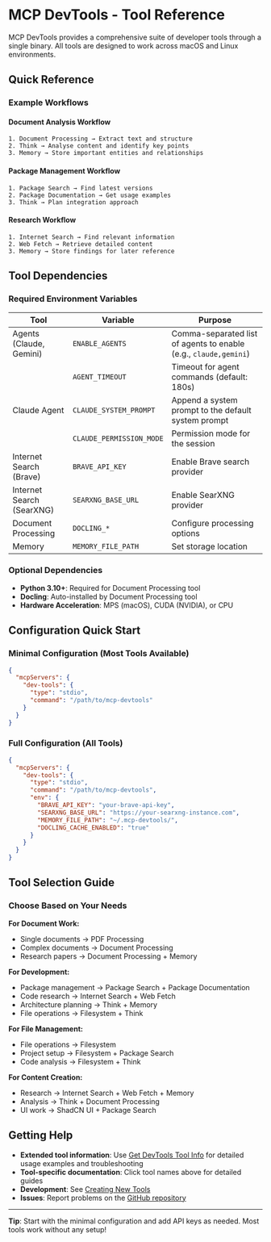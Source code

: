 # MCP DevTools - Tool Reference

MCP DevTools provides a comprehensive suite of developer tools through a single binary. All tools are designed to work across macOS and Linux environments.

## Quick Reference

### Example Workflows

#### Document Analysis Workflow
```
1. Document Processing → Extract text and structure
2. Think → Analyse content and identify key points
3. Memory → Store important entities and relationships
```

#### Package Management Workflow
```
1. Package Search → Find latest versions
2. Package Documentation → Get usage examples
3. Think → Plan integration approach
```

#### Research Workflow
```
1. Internet Search → Find relevant information
2. Web Fetch → Retrieve detailed content
3. Memory → Store findings for later reference
```

## Tool Dependencies

### Required Environment Variables
| Tool                      | Variable                 | Purpose                                                          |
|---------------------------|--------------------------|------------------------------------------------------------------|
| Agents (Claude, Gemini)   | `ENABLE_AGENTS`          | Comma-separated list of agents to enable (e.g., `claude,gemini`) |
|                           | `AGENT_TIMEOUT`          | Timeout for agent commands (default: 180s)                       |
| Claude Agent              | `CLAUDE_SYSTEM_PROMPT`   | Append a system prompt to the default system prompt              |
|                           | `CLAUDE_PERMISSION_MODE` | Permission mode for the session                                  |
| Internet Search (Brave)   | `BRAVE_API_KEY`          | Enable Brave search provider                                     |
| Internet Search (SearXNG) | `SEARXNG_BASE_URL`       | Enable SearXNG provider                                          |
| Document Processing       | `DOCLING_*`              | Configure processing options                                     |
| Memory                    | `MEMORY_FILE_PATH`       | Set storage location                                             |

### Optional Dependencies
- **Python 3.10+**: Required for Document Processing tool
- **Docling**: Auto-installed by Document Processing tool
- **Hardware Acceleration**: MPS (macOS), CUDA (NVIDIA), or CPU

## Configuration Quick Start

### Minimal Configuration (Most Tools Available)
```json
{
  "mcpServers": {
    "dev-tools": {
      "type": "stdio",
      "command": "/path/to/mcp-devtools"
    }
  }
}
```

### Full Configuration (All Tools)
```json
{
  "mcpServers": {
    "dev-tools": {
      "type": "stdio",
      "command": "/path/to/mcp-devtools",
      "env": {
        "BRAVE_API_KEY": "your-brave-api-key",
        "SEARXNG_BASE_URL": "https://your-searxng-instance.com",
        "MEMORY_FILE_PATH": "~/.mcp-devtools/",
        "DOCLING_CACHE_ENABLED": "true"
      }
    }
  }
}
```

## Tool Selection Guide

### Choose Based on Your Needs

**For Document Work:**
- Single documents → PDF Processing
- Complex documents → Document Processing
- Research papers → Document Processing + Memory

**For Development:**
- Package management → Package Search + Package Documentation
- Code research → Internet Search + Web Fetch
- Architecture planning → Think + Memory
- File operations → Filesystem + Think

**For File Management:**
- File operations → Filesystem
- Project setup → Filesystem + Package Search
- Code analysis → Filesystem + Think

**For Content Creation:**
- Research → Internet Search + Web Fetch + Memory
- Analysis → Think + Document Processing
- UI work → ShadCN UI + Package Search

## Getting Help

- **Extended tool information**: Use [Get DevTools Tool Info](devtools_help.md) for detailed usage examples and troubleshooting
- **Tool-specific documentation**: Click tool names above for detailed guides
- **Development**: See [Creating New Tools](../creating-new-tools.md)
- **Issues**: Report problems on the [GitHub repository](https://github.com/sammcj/mcp-devtools/issues)

---

**Tip**: Start with the minimal configuration and add API keys as needed. Most tools work without any setup!
